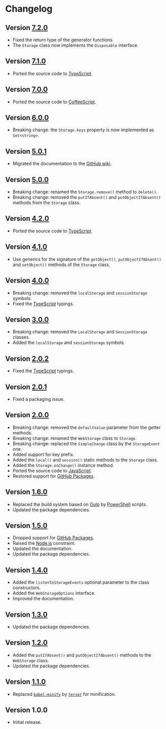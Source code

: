 # Changelog

## Version [7.2.0](https://github.com/cedx/webstorage.js/compare/v7.1.0...v7.2.0)
- Fixed the return type of the generator functions.
- The `Storage` class now implements the `Disposable` interface.

## Version [7.1.0](https://github.com/cedx/webstorage.js/compare/v7.0.0...v7.1.0)
- Ported the source code to [TypeScript](https://www.typescriptlang.org).

## Version [7.0.0](https://github.com/cedx/webstorage.js/compare/v6.0.0...v7.0.0)
- Ported the source code to [CoffeeScript](https://coffeescript.org).

## Version [6.0.0](https://github.com/cedx/webstorage.js/compare/v5.0.1...v6.0.0)
- Breaking change: the `Storage.keys` property is now implemented as `Set<string>`.

## Version [5.0.1](https://github.com/cedx/webstorage.js/compare/v5.0.0...v5.0.1)
- Migrated the documentation to the [GitHub wiki](https://github.com/cedx/webstorage.js/wiki).

## Version [5.0.0](https://github.com/cedx/webstorage.js/compare/v4.2.0...v5.0.0)
- Breaking change: renamed the `Storage.remove()` method to `delete()`.
- Breaking change: removed the `putIfAbsent()` and `putObjectIfAbsent()` methods from the `Storage` class.

## Version [4.2.0](https://github.com/cedx/webstorage.js/compare/v4.1.0...v4.2.0)
- Ported the source code to [TypeScript](https://www.typescriptlang.org).

## Version [4.1.0](https://github.com/cedx/webstorage.js/compare/v4.0.0...v4.1.0)
- Use generics for the signature of the `getObject()`, `putObjectIfAbsent()` and `setObject()` methods of the `Storage` class.

## Version [4.0.0](https://github.com/cedx/webstorage.js/compare/v3.0.0...v4.0.0)
- Breaking change: removed the `localStorage` and `sessionStorage` symbols.
- Fixed the [TypeScript](https://www.typescriptlang.org) typings.

## Version [3.0.0](https://github.com/cedx/webstorage.js/compare/v2.0.2...v3.0.0)
- Breaking change: removed the `LocalStorage` and `SessionStorage` classes.
- Added the `localStorage` and `sessionStorage` symbols.

## Version [2.0.2](https://github.com/cedx/webstorage.js/compare/v2.0.1...v2.0.2)
- Fixed the [TypeScript](https://www.typescriptlang.org) typings.

## Version [2.0.1](https://github.com/cedx/webstorage.js/compare/v2.0.0...v2.0.1)
- Fixed a packaging issue.

## Version [2.0.0](https://github.com/cedx/webstorage.js/compare/v1.6.0...v2.0.0)
- Breaking change: removed the `defaultValue` parameter from the getter methods.
- Breaking change: renamed the `WebStorage` class to `Storage`.
- Breaking change: replaced the `SimpleChange` class by the `StorageEvent` one.
- Added support for key prefix.
- Added the `local()` and `session()` static methods to the `Storage` class.
- Added the `Storage.onChange()` instance method.
- Ported the source code to [JavaScript](https://developer.mozilla.org/docs/Web/JavaScript).
- Restored support for [GitHub Packages](https://github.com/features/packages).

## Version [1.6.0](https://github.com/cedx/webstorage.js/compare/v1.5.0...v1.6.0)
- Replaced the build system based on [Gulp](https://gulpjs.com) by [PowerShell](https://learn.microsoft.com/powershell) scripts.
- Updated the package dependencies.

## Version [1.5.0](https://github.com/cedx/webstorage.js/compare/v1.4.0...v1.5.0)
- Dropped support for [GitHub Packages](https://github.com/features/packages).
- Raised the [Node.js](https://nodejs.org) constraint.
- Updated the documentation.
- Updated the package dependencies.

## Version [1.4.0](https://github.com/cedx/webstorage.js/compare/v1.3.0...v1.4.0)
- Added the `listenToStorageEvents` optional parameter to the class constructors.
- Added the `WebStorageOptions` interface.
- Improved the documentation.

## Version [1.3.0](https://github.com/cedx/webstorage.js/compare/v1.2.0...v1.3.0)
- Updated the package dependencies.

## Version [1.2.0](https://github.com/cedx/webstorage.js/compare/v1.1.0...v1.2.0)
- Added the `putIfAbsent()` and `putObjectIfAbsent()` methods to the `WebStorage` class.
- Updated the package dependencies.

## Version [1.1.0](https://github.com/cedx/webstorage.js/compare/v1.0.0...v1.1.0)
- Replaced [`babel-minify`](https://github.com/babel/minify) by [`terser`](https://terser.org) for minification.

## Version 1.0.0
- Initial release.
